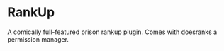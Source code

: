 RankUp
========
A comically full-featured prison rankup plugin. Comes with doesranks a permission manager.